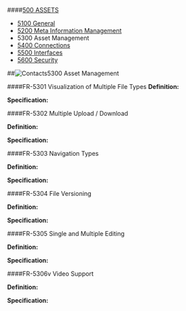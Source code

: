 ####[500 ASSETS](https://github.com/massiveart/sulu-docs/tree/master/system-requirements/500-assets "500 ASSETS")

* [5100 General](https://github.com/massiveart/sulu-docs/tree/master/system-requirements/500-assets/general.md "1100 General")
* [5200 Meta Information Management](https://github.com/massiveart/sulu-docs/tree/master/system-requirements/500-assets/meta-information-management.md "5200 Meta Information Management")
* 5300 Asset Management
* [5400 Connections](https://github.com/massiveart/sulu-docs/tree/master/system-requirements/500-assets/connections.md "5400 Connections")
* [5500 Interfaces](https://github.com/massiveart/sulu-docs/tree/master/system-requirements/500-assets/interfaces.md "5500 Interfaces")
* [5600 Security](https://github.com/massiveart/sulu-docs/tree/master/system-requirements/500-assets/security.md "5600 Security")

##![Contacts](https://raw.github.com/massiveart/sulu-docs/master/system-requirements/images/assets.png)5300 Asset Management

####FR-5301 Visualization of Multiple File Types
**Definition:**

**Specification:**

####FR-5302 Multiple Upload / Download

**Definition:**

**Specification:**

####FR-5303 Navigation Types

**Definition:**

**Specification:**

####FR-5304 File Versioning

**Definition:**

**Specification:**

####FR-5305 Single and Multiple Editing

**Definition:**

**Specification:**

####FR-5306v Video Support

**Definition:**

**Specification:**